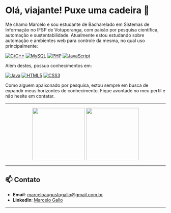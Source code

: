 # Olá, viajante! Puxe uma cadeira 👋

Me chamo Marcelo e sou estudante de Bacharelado em Sistemas de Informação no IFSP de Votuporanga, com paixão por pesquisa científica, automação e sustentabilidade.
Atualmente estou estudando sobre automação e ambientes web para controle da mesma, no qual uso principalmente: <br>

[![C/C++](https://img.shields.io/badge/C%2FC++-00599C?style=for-the-badge&logo=c%2B%2B&logoColor=white)](https://isocpp.org/)
[![MySQL](https://img.shields.io/badge/MySQL-4479A1?style=for-the-badge&logo=mysql&logoColor=white)](https://www.mysql.com/)
[![PHP](https://img.shields.io/badge/PHP-777BB4?style=for-the-badge&logo=php&logoColor=white)](https://www.php.net/)
[![JavaScript](https://img.shields.io/badge/JavaScript-F7DF1E?style=for-the-badge&logo=javascript&logoColor=black)](https://www.javascript.com/) <br>

Além destes, possuo conhecimentos em: <br>

[![Java](https://img.shields.io/badge/java-%23ED8B00.svg?style=for-the-badge&logo=openjdk&logoColor=white)](https://www.java.com/)
[![HTML5](https://img.shields.io/badge/HTML5-E34F26?style=for-the-badge&logo=html5&logoColor=white)](https://developer.mozilla.org/en-US/docs/Web/Guide/HTML/HTML5)
[![CSS3](https://img.shields.io/badge/CSS3-1572B6?style=for-the-badge&logo=css3&logoColor=white)](https://developer.mozilla.org/en-US/docs/Web/CSS) <br>

Como alguem apaixonado por pesquisa, estou sempre em busca de expandir meus horizontes de conhecimento. Fique avontade no meu perfil e não hesite em contatar.

---

<div align="center">
  <img height="165em" src="https://github-readme-stats.vercel.app/api?username=Marcelo-Gallo&show_icons=true&theme=dark"/>
  <img height="165em" src="https://github-readme-stats.vercel.app/api/top-langs/?username=Marcelo-Gallo&layout=compact&theme=dark"/>
</div>

---

## 📫 Contato

- **Email**: [marceloaugustogallo@gmail.com.br](mailto:marceloaugustogallo@gmail.com.br)
- **LinkedIn**: [Marcelo Gallo](https://https://www.linkedin.com/in/marceloaugustogodoigallo/)

---
